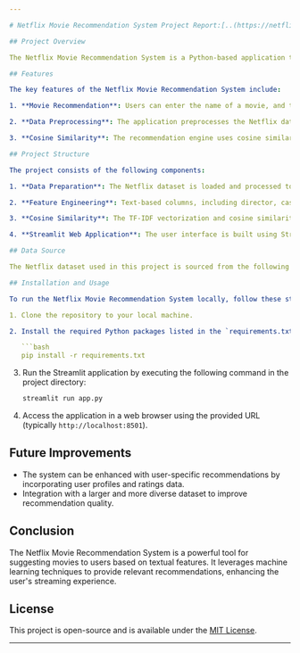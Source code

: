 ```yaml
---

# Netflix Movie Recommendation System Project Report:[..(https://netflix-recommendation-system-ritu.streamlit.app/)]

## Project Overview

The Netflix Movie Recommendation System is a Python-based application that provides movie recommendations to users based on various features, including director, cast, listed genres, and movie descriptions. The system utilizes machine learning techniques to make these recommendations, and it is designed as a web application using Streamlit.

## Features

The key features of the Netflix Movie Recommendation System include:

1. **Movie Recommendation**: Users can enter the name of a movie, and the system will provide a list of recommended movies that are similar to the input movie.

2. **Data Preprocessing**: The application preprocesses the Netflix dataset to create a TF-IDF (Term Frequency-Inverse Document Frequency) matrix, which is used for computing similarity scores between movies.

3. **Cosine Similarity**: The recommendation engine uses cosine similarity to identify movies that are closely related in terms of features.

## Project Structure

The project consists of the following components:

1. **Data Preparation**: The Netflix dataset is loaded and processed to handle missing values.

2. **Feature Engineering**: Text-based columns, including director, cast, listed genres, and movie descriptions, are combined to create feature vectors for similarity calculation.

3. **Cosine Similarity**: The TF-IDF vectorization and cosine similarity calculations are used to identify similar movies.

4. **Streamlit Web Application**: The user interface is built using Streamlit, which allows users to interact with the recommendation system.

## Data Source

The Netflix dataset used in this project is sourced from the following GitHub repository. Kaggle

## Installation and Usage

To run the Netflix Movie Recommendation System locally, follow these steps:

1. Clone the repository to your local machine.

2. Install the required Python packages listed in the `requirements.txt` file using the following command:

   ```bash
   pip install -r requirements.txt
   ```

3. Run the Streamlit application by executing the following command in the project directory:

   ```bash
   streamlit run app.py
   ```

4. Access the application in a web browser using the provided URL (typically `http://localhost:8501`).

## Future Improvements

- The system can be enhanced with user-specific recommendations by incorporating user profiles and ratings data.
- Integration with a larger and more diverse dataset to improve recommendation quality.

## Conclusion

The Netflix Movie Recommendation System is a powerful tool for suggesting movies to users based on textual features. It leverages machine learning techniques to provide relevant recommendations, enhancing the user's streaming experience.

## License

This project is open-source and is available under the [MIT License](LICENSE).

---
```

